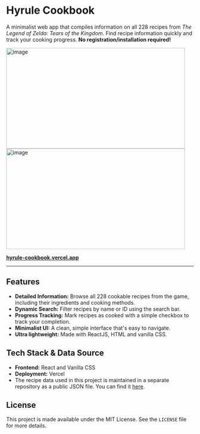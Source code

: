# Hyrule Cookbook

A minimalist web app that compiles information on all 228 recipes from *The Legend of Zelda: Tears of the Kingdom*.
Find recipe information quickly and track your cooking progress.
**No registration/installation required!**

<img width="480" height="270" alt="image" src="https://github.com/user-attachments/assets/b7cdd2b3-8088-4fba-9f2d-22e3b53f7904" />
<img width="480" height="270" alt="image" src="https://github.com/user-attachments/assets/f915037a-b732-451b-9d11-f5d03db76e73" />

**[hyrule-cookbook.vercel.app](https://hyrule-cookbook.vercel.app/)**

---

## Features
-   **Detailed Information:** Browse all 228 cookable recipes from the game, including their ingredients and cooking methods.
-   **Dynamic Search:** Filter recipes by name or ID using the search bar.
-   **Progress Tracking:** Mark recipes as cooked with a simple checkbox to track your completion.
-   **Minimalist UI:** A clean, simple interface that's easy to navigate.
-   **Ultra lightweight:** Made with ReactJS, HTML and vanilla CSS.

## Tech Stack & Data Source
- **Frontend:** React and Vanilla CSS
- **Deployment:** Vercel
- The recipe data used in this project is maintained in a separate repository as a public JSON file. You can find it [here](https://github.com/omercha/zelda-recipes-json).

## License
This project is made available under the MIT License. See the `LICENSE` file for more details.


